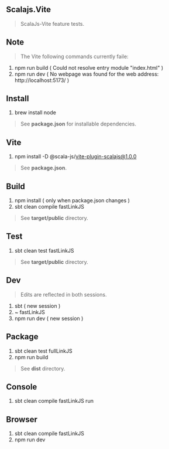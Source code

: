 Scalajs.Vite
------------
>ScalaJs-Vite feature tests.

Note
----
>The Vite following commands currently faile:
1. npm run build ( Could not resolve entry module "index.html" )
2. npm run dev ( No webpage was found for the web address: http://localhost:5173/ )

Install
-------
1. brew install node
>See **package.json** for installable dependencies.

Vite
----
1. npm install -D @scala-js/vite-plugin-scalajs@1.0.0
>See **package.json**.

Build
-----
1. npm install ( only when package.json changes )
2. sbt clean compile fastLinkJS
>See **target/public** directory.

Test
----
1. sbt clean test fastLinkJS
>See **target/public** directory.

Dev
---
>Edits are reflected in both sessions.
1. sbt ( new session )
2. ~ fastLinkJS
3. npm run dev ( new session )

Package
-------
1. sbt clean test fullLinkJS
2. npm run build
>See **dist** directory.

Console
-------
1. sbt clean compile fastLinkJS run

Browser
-------
1. sbt clean compile fastLinkJS
2. npm run dev
